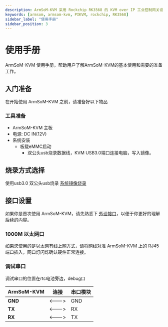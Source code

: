 ```yaml
---
description: ArmSoM-KVM 采用 Rockchip RK3568 的 KVM over IP 工业控制网关设计。ArmSoM-KVM是一款专为工业设备远程监控和控制而设计的IP KVM设备。它可以将生产线机器的工控计算机的视频、鼠标、键盘通过网络连接到远程控制台，实现机器的远程管理。该设备还提供一个用于连接本地控制台的端口，支持机器本地管理。
keywords: [armsom, armsom-kvm, PIKVM, rockchip, RK3568]
sidebar_label: "使用手册"
sidebar_position: 3
---
```


# 使用手册

ArmSoM-KVM 使用手册，帮助用户了解ArmSoM-KVM的基本使用和需要的准备工作。 


## 入门准备
在开始使用 ArmSoM-KVM 之前，请准备好以下物品

### 工具准备
* ArmSoM-KVM 主板
* 电源: DC IN(12V)
* 系统安装
  * 板载eMMC启动
    * 双公头usb烧录数据线，KVM USB3.0端口连接电脑，写入镜像。

## 烧录方式选择

使用usb3.0 双公头usb烧录
[系统镜像烧录](../../../general-tutorial/flash-img)


## 接口设置

如果你是首次使用 ArmSoM-KVM，请先熟悉下 [外设接口](./introduction)，以便于你更好的理解后续的内容。

### 1000M 以太网口

如果您使用的是以太网有线上网方式，请将网线对准 ArmSoM-KVM 上的 RJ45 端口插入，网口灯闪烁确认硬件正常连接。


### 调试串口
调试串口的位置在rtc电池旁边，debug口

| ArmSoM-KVM       | 连接  | 串口模块 |
| --------------- | ----- | ------ |
| **GND**  | <---> | GND |
| **TX**   | <---> | RX |
| **RX**  | <---> | TX |
